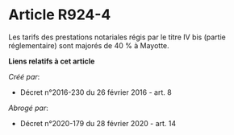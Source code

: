 # Article R924-4

Les tarifs des prestations notariales régis par le titre IV bis (partie réglementaire) sont majorés de 40 % à Mayotte.

**Liens relatifs à cet article**

_Créé par_:

  - Décret n°2016-230 du 26 février 2016 - art. 8

_Abrogé par_:

  - Décret n°2020-179 du 28 février 2020 - art. 14
